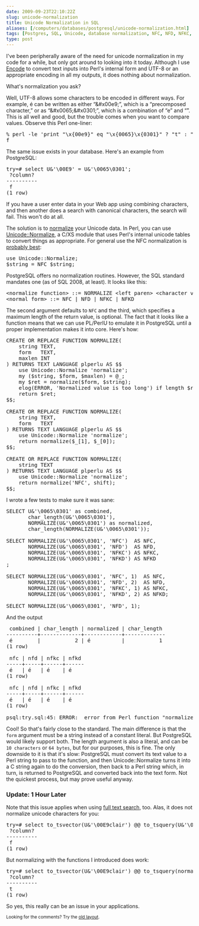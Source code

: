 ```yaml
--- 
date: 2009-09-23T22:10:22Z
slug: unicode-normalization
title: Unicode Normalization in SQL
aliases: [/computers/databases/postgresql/unicode-normalization.html]
tags: [Postgres, SQL, Unicode, database normalization, NFC, NFD, NFKC, NFKD]
type: post
---
```


<p>I've been peripherally aware of the need for unicode normalization in my
code for a while, but only got around to looking into it today. Although I
use <a href="http://search.cpan.org/perldoc?Encode" title="Encode on
CPAN">Encode</a> to convert text inputs into Perl's internal form and UTF-8 or
an appropriate encoding in all my outputs, it does nothing about
normalization.</p>

<p>What's normalization you ask?</p>

<p>Well, UTF-8 allows some characters to be encoded in different ways. For
example, é can be written as either “&amp;#x00e9;”, which is a “precomposed
character,” or as “&amp;#x0065;&amp;#x0301;”, which is a combination of
“&#x0065;” and “&#x0301;”. This is all well and good, but the trouble comes
when you want to compare values. Observe this Perl one-liner:</p>

<pre>
% perl -le &#x0027;print &quot;\x{00e9}&quot; eq &quot;\x{0065}\x{0301}&quot; ? &quot;t&quot; : &quot;f&quot;&#x0027;
f
</pre>

<p>The same issue exists in your database. Here's an example from
PostgreSQL:</p>

<pre>
try=# select U&amp;&#x0027;\00E9&#x0027; = U&amp;&#x0027;\0065\0301&#x0027;;
 ?column? 
&#x002d;&#x002d;&#x002d;&#x002d;&#x002d;&#x002d;&#x002d;&#x002d;&#x002d;&#x002d;
 f
(1 row)
</pre>

<p>If you have a user enter data in your Web app using combining characters,
and then another does a search with canonical characters, the search will
fail. This won't do at all.</p>

<p>The solution is to
<a href="https://en.wikipedia.org/wiki/Unicode_normalization" title="Wikipedia:
“Unicode equivalence”">normalize</a> your Unicode data. In Perl, you can use
<a href="http://search.cpan.org/perldoc?Unicode::Normalize"
title="Unicode::Normalize on CPAN">Unicode::Normalize</a>, a C/XS module that
uses Perl's internal unicode tables to convert things as appropriate. For
general use the NFC normalization
is <a href="http://unicode.org/faq/normalization.html#2" title="Unicode
Normalization FAQ: “Which forms of normalization should I support?”">probably
best</a>:</p>

<pre>
use Unicode::Normalize;
$string = NFC $string;
</pre>

<p>PostgreSQL offers no normalization routines. However, the SQL standard
mandates one (as of SQL 2008, at least). It looks like this:</p>

<pre>
&lt;normalize function&gt; ::= NORMALIZE &lt;left paren&gt; &lt;character value expression&gt; [ &lt;comma&gt; &lt;normal form&gt; [ &lt;comma&gt; &lt;normalize function result length&gt; ] ] &lt;right paren&gt;
&lt;normal form&gt; ::= NFC | NFD | NFKC | NFKD
</pre>

<p>The second argument defaults to <code>NFC</code> and the third, which
specifies a maximum length of the return value, is optional. The fact that it
looks like a function means that we can use PL/PerlU to emulate it in
PostgreSQL until a proper implementation makes it into core. Here's how:</p>

<pre>
CREATE OR REPLACE FUNCTION NORMALIZE(
    string TEXT,
    form   TEXT,
    maxlen INT
) RETURNS TEXT LANGUAGE plperlu AS $$
    use Unicode::Normalize &#x0027;normalize&#x0027;;
    my ($string, $form, $maxlen) = @_;
    my $ret = normalize($form, $string);
    elog(ERROR, &#x0027;Normalized value is too long&#x0027;) if length $ret > $maxlen;
    return $ret;
$$;

CREATE OR REPLACE FUNCTION NORMALIZE(
    string TEXT,
    form   TEXT
) RETURNS TEXT LANGUAGE plperlu AS $$
    use Unicode::Normalize &#x0027;normalize&#x0027;;
    return normalize($_[1], $_[0]);
$$;

CREATE OR REPLACE FUNCTION NORMALIZE(
    string TEXT
) RETURNS TEXT LANGUAGE plperlu AS $$
    use Unicode::Normalize &#x0027;normalize&#x0027;;
    return normalize(&#x0027;NFC&#x0027;, shift);
$$;
</pre>

<p>I wrote a few tests to make sure it was sane:</p>

<pre>
SELECT U&amp;&#x0027;\0065\0301&#x0027; as combined,
       char_length(U&amp;&#x0027;\0065\0301&#x0027;),
       NORMALIZE(U&amp;&#x0027;\0065\0301&#x0027;) as normalized,
       char_length(NORMALIZE(U&amp;&#x0027;\0065\0301&#x0027;));

SELECT NORMALIZE(U&amp;&#x0027;\0065\0301&#x0027;, &#x0027;NFC&#x0027;)  AS NFC,
       NORMALIZE(U&amp;&#x0027;\0065\0301&#x0027;, &#x0027;NFD&#x0027;)  AS NFD,
       NORMALIZE(U&amp;&#x0027;\0065\0301&#x0027;, &#x0027;NFKC&#x0027;) AS NFKC,
       NORMALIZE(U&amp;&#x0027;\0065\0301&#x0027;, &#x0027;NFKD&#x0027;) AS NFKD
;

SELECT NORMALIZE(U&amp;&#x0027;\0065\0301&#x0027;, &#x0027;NFC&#x0027;, 1)  AS NFC,
       NORMALIZE(U&amp;&#x0027;\0065\0301&#x0027;, &#x0027;NFD&#x0027;, 2)  AS NFD,
       NORMALIZE(U&amp;&#x0027;\0065\0301&#x0027;, &#x0027;NFKC&#x0027;, 1) AS NFKC,
       NORMALIZE(U&amp;&#x0027;\0065\0301&#x0027;, &#x0027;NFKD&#x0027;, 2) AS NFKD;

SELECT NORMALIZE(U&amp;&#x0027;\0065\0301&#x0027;, &#x0027;NFD&#x0027;, 1);
</pre>

<p>And the output</p>

<pre>
 combined | char_length | normalized | char_length 
&#x002d;&#x002d;&#x002d;&#x002d;&#x002d;&#x002d;&#x002d;&#x002d;&#x002d;&#x002d;+&#x002d;&#x002d;&#x002d;&#x002d;&#x002d;&#x002d;&#x002d;&#x002d;&#x002d;&#x002d;&#x002d;&#x002d;-+&#x002d;&#x002d;&#x002d;&#x002d;&#x002d;&#x002d;&#x002d;&#x002d;&#x002d;&#x002d;&#x002d;&#x002d;+&#x002d;&#x002d;&#x002d;&#x002d;&#x002d;&#x002d;&#x002d;&#x002d;&#x002d;&#x002d;&#x002d;&#x002d;-
 é        |           2 | é          |           1
(1 row)

 nfc | nfd | nfkc | nfkd 
&#x002d;&#x002d;&#x002d;&#x002d;-+&#x002d;&#x002d;&#x002d;&#x002d;-+&#x002d;&#x002d;&#x002d;&#x002d;&#x002d;&#x002d;+&#x002d;&#x002d;&#x002d;&#x002d;&#x002d;&#x002d;
 é   | é   | é    | é
(1 row)

 nfc | nfd | nfkc | nfkd 
&#x002d;&#x002d;&#x002d;&#x002d;-+&#x002d;&#x002d;&#x002d;&#x002d;-+&#x002d;&#x002d;&#x002d;&#x002d;&#x002d;&#x002d;+&#x002d;&#x002d;&#x002d;&#x002d;&#x002d;&#x002d;
 é   | é   | é    | é
(1 row)

psql:try.sql:45: ERROR:  error from Perl function &quot;normalize&quot;: Normalized value is too long at line 5.
</pre>

<p>Cool! So that's fairly close to the standard. The main difference is that
the <code>form</code> argument must be a string instead of a constant literal. But
PostgreSQL would likely support both. The length argument is also a literal,
and can be <code>10 characters</code> or <code>64 bytes</code>, but for our
purposes, this is fine. The only downside to it is that it's slow: PostgreSQL
must convert its text value to a Perl string to pass to the function, and then
Unicode::Normalize turns it into a C string again to do the conversion, then
back to a Perl string which, in turn, is returned to PostgreSQL and converted
back into the text form. Not the quickest process, but may prove useful
anyway.</p>

<h3>Update: 1 Hour Later</h3>

<p>Note that this issue applies when
using <a href="http://www.postgresql.org/docs/current/static/textsearch.html" title="PostgreSQL Documentation: Full Text Search">full text search</a>, too.
Alas, it does not normalize unicode characters for you:</p>

<pre>
try=# select to_tsvector(U&amp;&#x0027;\00E9clair&#x0027;) @@ to_tsquery(U&amp;&#x0027;\0065\0301clair&#x0027;);
 ?column? 
&#x002d;&#x002d;&#x002d;&#x002d;&#x002d;&#x002d;&#x002d;&#x002d;&#x002d;&#x002d;
 f
(1 row)
</pre>

<p>But normalizing with the functions I introduced does work:</p>

<pre>
try=# select to_tsvector(U&amp;&#x0027;\00E9clair&#x0027;) @@ to_tsquery(normalize(U&amp;&#x0027;\0065\0301clair&#x0027;));
 ?column? 
&#x002d;&#x002d;&#x002d;&#x002d;&#x002d;&#x002d;&#x002d;&#x002d;&#x002d;&#x002d;
 t
(1 row)
</pre>

<p>So yes, this really can be an issue in your applications.</p>

<p class="past"><small>Looking for the comments? Try the <a rel="nofollow" href="//past.justatheory.com/computers/databases/postgresql/unicode-normalization.html">old layout</a>.</small></p>


